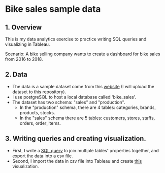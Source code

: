 # Bike sales sample data
## 1. Overview 

This is my data analytics exercise to practice writing SQL queries and visualizing in Tableau.

Scenario: A bike selling company wants to create a dashboard for bike sales from 2016 to 2018.

## 2. Data
* The data is a sample dataset come from this <a href="https://www.sqlservertutorial.net/load-sample-database/m">website</a> (I will upload the dataset to this repository).
* I use postgreSQL to host a local database called 'bike_sales'.
* The dataset has two schema: "sales" and "production".
  * In the "production" schema, there are 4 tables: categories, brands, products, stocks.
  * In the "sales" schema there are 5 tables: customers, stores, staffs, orders, order_items.

## 3. Writing queries and creating visualization.
* First, I write a <a href="https://github.com/Longnh-github/Bike-sales/blob/main/bike_sales_cleaned.sql">SQL query</a> to join multiple tables' properties together, and export the data into a csv file.
* Second, I import the data in csv file into Tableau and create <a href="https://public.tableau.com/app/profile/long7032/viz/data_viz_exercise/ReportDashboard">this</a> visualization.
